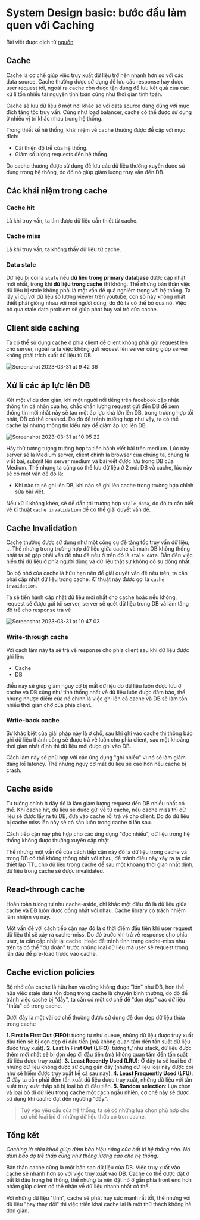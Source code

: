 # System Design basic: bước đầu làm quen với Caching

Bài viết được dịch từ [nguồn](https://medium.com/towards-data-science/system-design-basics-getting-started-with-caching-c2c3e934064a)

## Cache

Cache là cơ chế giúp việc truy xuất dữ liệu trở nên nhanh hơn so với các data source. Cache thường được sử dụng để lưu các response hay được user request tới, ngoài ra cache còn được tận dụng để lưu kết quả của các xử lí tốn nhiều tài nguyên tính toán cũng như thời gian tính toán.

Cache sẽ lưu dữ liệu ở một nơi khác so với data source đang dùng với mục đích tăng tốc truy vấn. Cũng như load balancer, cache có thể được sử dụng ở nhiều vị trí khác nhau trong hệ thống.

Trong thiết kế hệ thống, khái niệm về cache thường được đề cập với mục đích:

- Cải thiện độ trễ của hệ thống.
- Giảm số lượng requests đến hệ thống.

Do cache thường được sử dụng để lưu các dữ liệu thường xuyên được sử dụng trong hệ thống, do đó nó giúp giảm lượng truy vấn đến DB.

## Các khái niệm trong cache

### Cache hit

Là khi truy vấn, ta tìm được dữ liệu cần thiết từ cache.

### Cache miss

Là khi truy vấn, ta không thấy dữ liệu từ cache.

### Data stale

Dữ liệu bị coi là `stale` nếu **dữ liệu trong primary database** được cập nhật mới nhất, trong khi **dữ liệu trong cache** thì không.
Thế nhưng bản thân việc dữ liệu bị stale không phải là một vấn để quá nghiêm trọng với hệ thống. Ta lấy ví dụ với dữ liệu số lượng viewer trên youtube, con số này không nhất thiết phải giống nhau với mọi người dùng, do đó ta có thể bỏ qua nó. Việc bỏ qua stale data problem sẽ giúp phát huy vai trò của cache.

## Client side caching

Ta có thể sử dụng cache ở phía client để client không phải gửi request lên cho server, ngoài ra ta việc không gửi request lên server cũng giúp server không phải trích xuất dữ liệu từ DB.

![Screenshot 2023-03-31 at 9 42 36](https://user-images.githubusercontent.com/15076665/228994720-dccc48e2-e542-429a-854e-d48a3bc96508.png)

## Xử lí các áp lực lên DB

Xét một ví dụ đơn giản, khi một người nổi tiếng trên facebook cập nhật thông tin cá nhân của họ, chắc chắn lượng request gửi đến DB để xem thông tin mới nhất này sẽ tạo một áp lực khá lớn lên DB, trong trường hợp tồi nhất, DB có thể crashed. Do đó để tránh trường hợp như vậy, ta có thể cache lại nhưng thông tin kiểu này để giảm áp lực lên DB.

![Screenshot 2023-03-31 at 10 05 22](https://user-images.githubusercontent.com/15076665/228997176-1f726506-12d1-4efc-b44a-97314f63aefb.png)

Hãy thử tưởng tượng trường hợp ta tiến hành viết bài trên medium. Lúc này server sẽ là Medium server, client chính là browser của chúng ta, chúng ta viết bài, submit lên server medium và bài viết được lưu trong DB của Medium. Thế nhưng ta cũng có thể lưu dữ liệu ở 2 nơi: DB và cache, lúc này sẽ có một vấn đề đó là:

- Khi nào ta sẽ ghi lên DB, khi nào sẽ ghi lên cache trong trường hợp chỉnh sửa bài viết.

Nếu xử lí không khéo, sẽ dễ dẫn tới trường hợp `stale data`, do đó ta cần biết về kĩ thuật `cache invalidation` để có thể giải quyết vấn đề.

## Cache Invalidation

Cache thường được sử dụng như một công cụ để tăng tốc truy vấn dữ liệu, ... Thế nhưng trong trường hợp dữ liệu giữa cache và main DB không thống nhất ta sẽ gặp phải vấn đề như đã nêu ở trên đó là `stale data`. Dẫn đến việc hiển thị dữ liệu ở phía người dùng và dữ liệu thật sự không có sự đồng nhất.

Do bộ nhớ của cache là hữu hạn nên để giải quyết vấn đề nêu trên, ta cần phải cập nhật dữ liệu trong cạche. Kĩ thuật này được gọi là `cache invaidation`.

Ta sẽ tiến hành cập nhật dữ liệu mới nhất cho cache hoặc nếu không, request sẽ được gửi tới server, server sẽ quét dữ liệu trong DB và làm tăng độ trễ cho response trả về

![Screenshot 2023-03-31 at 10 47 03](https://user-images.githubusercontent.com/15076665/229002152-bef92a5c-b3ac-4eae-ba29-123b1b8f3185.png)

### Write-through cache

Với cách làm này ta sẽ trả về response cho phía client sau khi dữ liệu được ghi lên:

- Cache
- DB

điều này sẽ giúp giảm nguy cơ bị mất dữ liệu do dữ liệu luôn được lưu ở cache và DB cũng như tính thống nhất về dữ liệu luôn được đảm bảo, thế nhưng nhược điểm của nó chính là việc ghi lên cả cache và DB sẽ làm tốn nhiều thời gian chờ của phía client.

### Write-back cache

Sự khác biệt của giải pháp này là ở chỗ, sau khi ghi vào cache thì thông báo ghi dữ liệu thành công sẽ được trả về luôn cho phía client, sau một khoảng thời gian nhất định thì dữ liệu mới được ghi vào DB.

Cách làm này sẽ phù hợp với các ứng dụng "ghi nhiều" vì nó sẽ làm giảm đáng kể latency. Thế nhưng nguy cơ mất dữ liệu sẽ cao hơn nếu cache bị crash.

## Cache aside

Tư tưởng chính ở đây đó là làm giảm lượng request đến DB nhiều nhất có thể. Khi cache hit, dữ liệu sẽ được gửi về từ cache, nếu cache miss thì dữ liệu sẽ được lấy ra từ DB, đưa vào cache rồi trả về cho client. Do đó dữ liệu bị cache miss lần này sẽ có sẵn luôn trong cache ở lần sau.

Cách tiếp cận này phù hợp cho các ứng dụng "đọc nhiều", dữ liệu trong hệ thống không được thường xuyên cập nhật

Thế nhưng một vấn đề của cách tiếp cận này đó là dữ liệu trong cache và trong DB có thể không thống nhất với nhau, để tránh điều này xảy ra ta cần thiết lập TTL cho dữ liệu trong cache để sau một khoảng thời gian nhất định, dữ liệu trong cache sẽ được invalidated.

## Read-through cache

Hoàn toàn tương tự như cache-aside, chỉ khác một điều đó là dữ liệu giữa cache và DB luôn được đồng nhất với nhau. Cache library có trách nhiệm làm nhiệm vụ này.

Một vấn đề với cách tiếp cận này đó là ở thời điểm đầu tiên khi user request dữ liệu thì sẽ xảy ra cache-miss. Do đó trước khi trả về response cho phía user, ta cần cập nhật lại cache. Hoặc để tránh tình trạng cache-miss như trên ta có thể "dự đoán" trước những loại dữ liệu mà user sẽ request trong lần đầu để pre-load trước vào cache.

## Cache eviction policies

Bộ nhớ của cache là hữu hạn và cũng không được "lớn" như DB, hơn thế nữa việc stale data tồn đọng trong cache là chuyện bình thường, do đó để tránh việc cache bị "đầy", ta cần có một cơ chế để "dọn dẹp" các dữ liệu "thừa" có trong cache.

Dưới đây là một vài cơ chế thường được sử dụng để dọn dẹp dữ liệu thừa trong cache

**1. First In First Out (FIFO)**: tương tự như queue, những dữ liệu được truy xuất đầu tiên sẽ bị dọn dẹp đi đầu tiên (mà không quan tâm đến tần suất dữ liệu được truy xuất).
**2. Last In First Out (LIFO)**: tương tự như stack, dữ liệu được thêm mới nhất sẽ bị dọn dẹp đi đầu tiên (mà không quan tâm đến tần suất dữ liệu được truy xuất).
**3. Least Recently Used (LRU)**: Ở đây ta sẽ loại bỏ đi những dữ liệu không được sử dụng gần đây (những dữ liệu loại này được coi như sẽ hiếm được truy xuất kể cả sau này).
**4. Least Frequently Used (LFU)**: Ở đây ta cần phải đếm tần xuất dữ liệu được truy xuất, những dữ liệu với tần suất truy xuất thấp sẽ bị loại bỏ đi đầu tiên.
**5. Random selection**: Lựa chọn và loại bỏ đi dữ liệu trong cache một cách ngẫu nhiên, cơ chế này sẽ được sử dụng khi cache đạt đến ngưỡng "đầy".

> Tuỳ vào yêu cầu của hệ thống, ta sẽ có những lựa chọn phù hợp cho cơ chế loại bỏ đi những dữ liệu thừa có tron cache.

## Tổng kết

*Caching là chìa khoá giúp đảm bảo hiệu năng của bất kì hệ thống nào. Nó đảm bảo độ trễ thấp cũng như thông lượng cao cho hệ thống*.

Bản thân cache cũng là một bản sao dữ liệu của DB. Việc truy xuất vào cache sẽ nhanh hơn so với việc truy xuất vào DB. Cache có thể được đặt ở bất kì đâu trong hệ thống, thế nhưng ta nên đặt nó ở gần phía front end hơn nhằm giúp client có thể nhận về dữ liệu nhanh nhất có thể.

Với những dữ liệu "tĩnh", cache sẽ phát huy sức mạnh rất tốt, thế nhưng với dữ liệu "hay thay đổi" thì việc triển khai cache lại là một thử thách không hề đơn giản.
